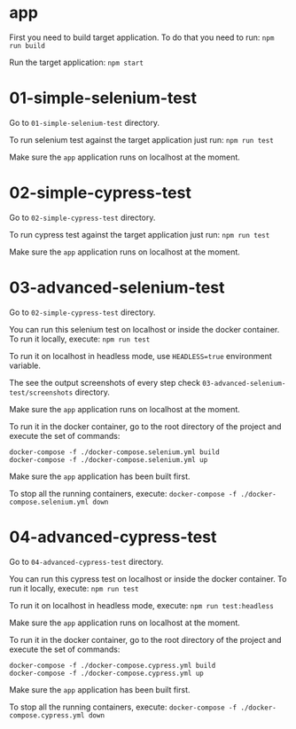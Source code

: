 # app

First you need to build target application. To do that you need to run:
`npm run build`

Run the target application:
`npm start`


# 01-simple-selenium-test

Go to `01-simple-selenium-test` directory.

To run selenium test against the target application just run:
`npm run test`

Make sure the `app` application runs on localhost at the moment.


# 02-simple-cypress-test

Go to `02-simple-cypress-test` directory.

To run cypress test against the target application just run:
`npm run test`

Make sure the `app` application runs on localhost at the moment.


# 03-advanced-selenium-test

Go to `02-simple-cypress-test` directory.

You can run this selenium test on localhost or inside the docker container. To run it locally, execute:
`npm run test`

To run it on localhost in headless mode, use `HEADLESS=true` environment variable.

The see the output screenshots of every step check `03-advanced-selenium-test/screenshots` directory.

Make sure the `app` application runs on localhost at the moment.

To run it in the docker container, go to the root directory of the project and execute the set of commands:
```
docker-compose -f ./docker-compose.selenium.yml build
docker-compose -f ./docker-compose.selenium.yml up
```

Make sure the `app` application has been built first.

To stop all the running containers, execute:
`docker-compose -f ./docker-compose.selenium.yml down`


# 04-advanced-cypress-test

Go to `04-advanced-cypress-test` directory.

You can run this cypress test on localhost or inside the docker container. To run it locally, execute:
`npm run test`

To run it on localhost in headless mode, execute:
`npm run test:headless`

Make sure the `app` application runs on localhost at the moment.

To run it in the docker container, go to the root directory of the project and execute the set of commands:

```
docker-compose -f ./docker-compose.cypress.yml build
docker-compose -f ./docker-compose.cypress.yml up
```

Make sure the `app` application has been built first.

To stop all the running containers, execute:
`docker-compose -f ./docker-compose.cypress.yml down`
